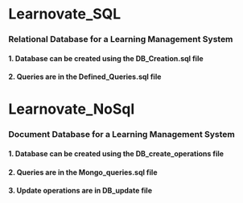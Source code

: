  # Learnovate_SQL
 
 ### Relational Database for a Learning Management System
 #### 1. Database can be created using the DB_Creation.sql file 
 #### 2. Queries are in the Defined_Queries.sql file
 
 # Learnovate_NoSql
 
 ### Document Database for a Learning Management System
 #### 1. Database can be created using the DB_create_operations file 
 #### 2. Queries are in the Mongo_queries.sql file
 #### 3. Update operations are in DB_update file
 
